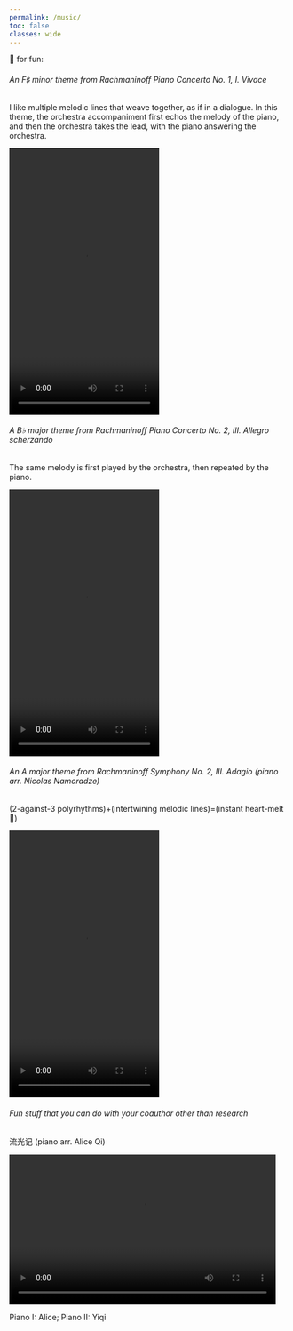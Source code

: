 ```yaml
---
permalink: /music/
toc: false
classes: wide
---
```


🎹 for fun:

###### An F$\sharp$ minor theme from Rachmaninoff Piano Concerto No. 1, I. Vivace
I like multiple melodic lines that weave together, as if in a dialogue. In this theme, the orchestra accompaniment first echos the melody of the piano, and then the orchestra takes the lead, with the piano answering the orchestra.

<video width="270" height="480" controls="controls">
  <source src="/assets/vid/rach1mvt1.mp4" type="video/mp4">
</video>

###### A B$\flat$ major theme from Rachmaninoff Piano Concerto No. 2, III. Allegro scherzando
The same melody is first played by the orchestra, then repeated by the piano.

<video width="270" height="480" controls="controls">
  <source src="/assets/vid/rach2mvt3.mp4" type="video/mp4">
</video>

###### An A major theme from Rachmaninoff Symphony No. 2, III. Adagio (piano arr. Nicolas Namoradze)
(2-against-3 polyrhythms)+(intertwining melodic lines)=(instant heart-melt🥹)

<video width="270" height="480" controls="controls">
  <source src="/assets/vid/rach2symp.mp4" type="video/mp4">
</video>

###### Fun stuff that you can do with your coauthor other than research
流光记 (piano arr. Alice Qi)

<video width="480" height="270" controls="controls">
  <source src="/assets/vid/liuguangji.mp4" type="video/mp4">
</video>

Piano I: Alice; Piano II: Yiqi

